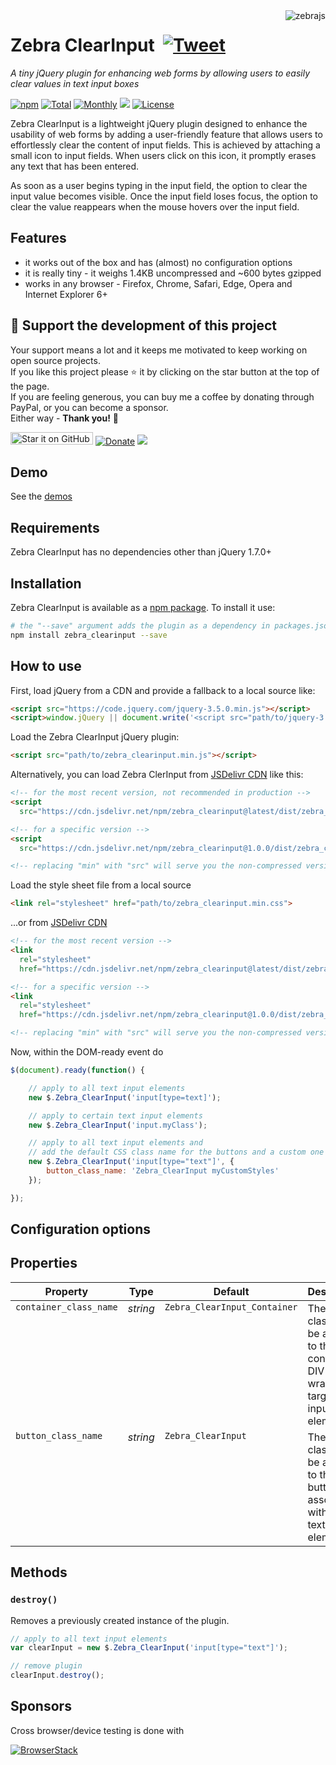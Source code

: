 <img src="https://raw.githubusercontent.com/stefangabos/zebrajs/master/docs/images/logo.png" alt="zebrajs" align="right">

# Zebra ClearInput &nbsp;[![Tweet](https://img.shields.io/twitter/url/http/shields.io.svg?style=social)](https://twitter.com/intent/tweet?text=A+tiny+jQuery+plugin+for+enhancing+web+forms+by+allowing+users+to+easily+clear+values+in+text+input+boxes&url=https://github.com/stefangabos/Zebra_ClearInput&via=stefangabos&hashtags=jquery,javascript)

*A tiny jQuery plugin for enhancing web forms by allowing users to easily clear values in text input boxes*

[![npm](https://img.shields.io/npm/v/zebra_clearinput.svg)](https://www.npmjs.com/package/zebra_clearinput) [![Total](https://img.shields.io/npm/dt/zebra_clearinput.svg)](https://www.npmjs.com/package/zebra_clearinput) [![Monthly](https://img.shields.io/npm/dm/zebra_clearinput.svg)](https://www.npmjs.com/package/zebra_clearinput) [![](https://data.jsdelivr.com/v1/package/npm/zebra_clearinput/badge?style=rounded)](https://www.jsdelivr.com/package/npm/zebra_clearinput)  [![License](https://img.shields.io/npm/l/zebra_clearinput.svg)](https://github.com/stefangabos/Zebra_ClearInput/blob/master/LICENSE.md)

Zebra ClearInput is a lightweight jQuery plugin designed to enhance the usability of web forms by adding a user-friendly feature that allows users to effortlessly clear the content of input fields. This is achieved by attaching a small icon to input fields. When users click on this icon, it promptly erases any text that has been entered.

As soon as a user begins typing in the input field, the option to clear the input value becomes visible. Once the input field loses focus, the option to clear the value reappears when the mouse hovers over the input field.

## Features

 - it works out of the box and has (almost) no configuration options
 - it is really tiny - it weighs 1.4KB uncompressed and ~600 bytes gzipped
 - works in any browser - Firefox, Chrome, Safari, Edge, Opera and Internet Explorer 6+

## 🎂 Support the development of this project

Your support means a lot and it keeps me motivated to keep working on open source projects.<br>
If you like this project please ⭐ it by clicking on the star button at the top of the page.<br>
If you are feeling generous, you can buy me a coffee by donating through PayPal, or you can become a sponsor.<br>
Either way - **Thank you!** 🎉

[<img src="https://img.shields.io/github/stars/stefangabos/zebra_clearinput?color=green&label=star%20it%20on%20GitHub" width="132" height="20" alt="Star it on GitHub">](https://github.com/stefangabos/Zebra_ClearInput) [![Donate](https://img.shields.io/badge/Donate-PayPal-green.svg)](https://www.paypal.com/cgi-bin/webscr?cmd=_s-xclick&hosted_button_id=NBM9XKB7XAB5L) [<img src="https://img.shields.io/badge/-Sponsor-fafbfc?logo=GitHub%20Sponsors">](https://github.com/sponsors/stefangabos)

## Demo

See the [demos](https://stefangabos.github.io/Zebra_ClearInput/)

## Requirements

Zebra ClearInput has no dependencies other than jQuery 1.7.0+

## Installation

Zebra ClearInput is available as a [npm package](https://www.npmjs.com/package/zebra_clearinput). To install it use:

```bash
# the "--save" argument adds the plugin as a dependency in packages.json
npm install zebra_clearinput --save
```

## How to use

First, load jQuery from a CDN and provide a fallback to a local source like:

```html
<script src="https://code.jquery.com/jquery-3.5.0.min.js"></script>
<script>window.jQuery || document.write('<script src="path/to/jquery-3.5.0.js"><\/script>')</script>
```

Load the Zebra ClearInput jQuery plugin:

```html
<script src="path/to/zebra_clearinput.min.js"></script>
```

Alternatively, you can load Zebra ClerInput from [JSDelivr CDN](https://www.jsdelivr.com/package/npm/zebra_clearinput) like this:

```html
<!-- for the most recent version, not recommended in production -->
<script
  src="https://cdn.jsdelivr.net/npm/zebra_clearinput@latest/dist/zebra_clearinput.min.js"></script>

<!-- for a specific version -->
<script
  src="https://cdn.jsdelivr.net/npm/zebra_clearinput@1.0.0/dist/zebra_clearinput.min.js"></script>

<!-- replacing "min" with "src" will serve you the non-compressed version -->
```

Load the style sheet file from a local source

```html
<link rel="stylesheet" href="path/to/zebra_clearinput.min.css">
```

...or from [JSDelivr CDN](https://www.jsdelivr.com/package/npm/zebra_clearinput)

```html
<!-- for the most recent version -->
<link
  rel="stylesheet"
  href="https://cdn.jsdelivr.net/npm/zebra_clearinput@latest/dist/zebra_clearinput.min.css">

<!-- for a specific version -->
<link
  rel="stylesheet"
  href="https://cdn.jsdelivr.net/npm/zebra_clearinput@1.0.0/dist/zebra_clearinput.min.css">

<!-- replacing "min" with "src" will serve you the non-compressed version -->
```

Now, within the DOM-ready event do

```javascript
$(document).ready(function() {

    // apply to all text input elements
    new $.Zebra_ClearInput('input[type=text]');

    // apply to certain text input elements
    new $.Zebra_ClearInput('input.myClass');

    // apply to all text input elements and
    // add the default CSS class name for the buttons and a custom one
    new $.Zebra_ClearInput('input[type="text"]', {
        button_class_name: 'Zebra_ClearInput myCustomStyles'
    });

});
```

## Configuration options

## Properties

<table width="100%">
    <thead>
    <tr>
        <th>Property</th>
        <th>Type</th>
        <th>Default</th>
        <th>Description</th>
    </tr>
    </thead>
    <tbody>
    <tr>
        <td valign="top"><code>container_class_name</code></td>
        <td valign="top"><em>string</em></td>
        <td valign="top"><code>Zebra_ClearInput_Container</code></td>
        <td valign="top">The CSS class(es) to be applied to the container DIV that will wrap the target text input element</td>
    </tr>
    <tr>
        <td valign="top"><code>button_class_name</code></td>
        <td valign="top"><em>string</em></td>
        <td valign="top"><code>Zebra_ClearInput</code></td>
        <td valign="top">The CSS class(es) to be applied to the button associated with the text input element</td>
    </tr>
    </tbody>
</table>

## Methods

### `destroy()`

Removes a previously created instance of the plugin.

```javascript
// apply to all text input elements
var clearInput = new $.Zebra_ClearInput('input[type="text"]');

// remove plugin
clearInput.destroy();
```

## Sponsors

Cross browser/device testing is done with

[![BrowserStack](https://github.com/stefangabos/Zebra_Dialog/raw/master/examples/browserstack.png)](https://www.browserstack.com/)

